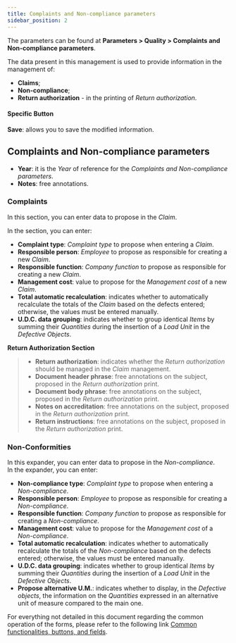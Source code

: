 ```yaml
---
title: Complaints and Non-compliance parameters
sidebar_position: 2
---
```


The parameters can be found at **Parameters > Quality > Complaints and Non-compliance parameters**.   

The data present in this management is used to provide information in the management of:   
- **Claims**;   
- **Non-compliance**;   
- **Return authorization** - in the printing of *Return authorization*.   

#### Specific Button

**Save**: allows you to save the modified information.  

## Complaints and Non-compliance parameters   

- **Year**: it is the *Year* of reference for the *Complaints and Non-compliance parameters*.   
- **Notes**: free annotations.   

### Complaints

In this section, you can enter data to propose in the *Claim*.    

In the section, you can enter:   
- **Complaint type**: *Complaint type* to propose when entering a *Claim*.   
- **Responsible person**: *Employee* to propose as responsible for creating a new *Claim*.   
- **Responsible function**: *Company function* to propose as responsible for creating a new *Claim*.   
- **Management cost**: value to propose for the *Management cost* of a new *Claim*.   
- **Total automatic recalculation**: indicates whether to automatically recalculate the totals of the *Claim* based on the defects entered; otherwise, the values must be entered manually.   
- **U.D.C. data grouping**: indicates whether to group identical *Items* by summing their *Quantities* during the insertion of a *Load Unit* in the *Defective Objects*.

**Return Authorization Section**   
>- **Return authorization**: indicates whether the *Return authorization* should be managed in the *Claim* management.   
>- **Document header phrase**: free annotations on the subject, proposed in the *Return authorization* print.   
>- **Document body phrase**: free annotations on the subject, proposed in the *Return authorization* print.   
>- **Notes on accreditation**: free annotations on the subject, proposed in the *Return authorization* print.   
>- **Return instructions**: free annotations on the subject, proposed in the *Return authorization* print.   

### Non-Conformities  

In this expander, you can enter data to propose in the *Non-compliance*.   
In the expander, you can enter:   
- **Non-compliance type**: *Complaint type* to propose when entering a *Non-compliance*.   
- **Responsible person**: *Employee* to propose as responsible for creating a *Non-compliance*.   
- **Responsible function**: *Company function* to propose as responsible for creating a *Non-compliance*.   
- **Management cost**: value to propose for the *Management cost* of a *Non-compliance*.   
- **Total automatic recalculation**: indicates whether to automatically recalculate the totals of the *Non-compliance* based on the defects entered; otherwise, the values must be entered manually.   
- **U.D.C. data grouping**: indicates whether to group identical *Items* by summing their *Quantities* during the insertion of a *Load Unit* in the *Defective Objects*.
- **Propose alternative U.M.**: indicates whether to display, in the *Defective objects*, the information on the *Quantities* expressed in an alternative unit of measure compared to the main one.   

For everything not detailed in this document regarding the common operation of the forms, please refer to the following link [Common functionalities, buttons, and fields](/docs/guide/common).